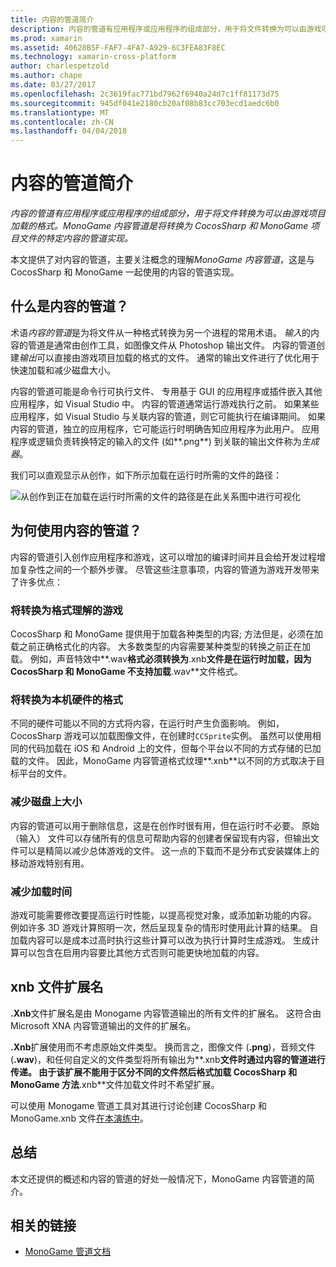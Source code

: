 ```yaml
---
title: 内容的管道简介
description: 内容的管道有应用程序或应用程序的组成部分，用于将文件转换为可以由游戏项目加载的格式。 MonoGame 内容管道是将转换为 CocosSharp 和 MonoGame 项目文件的特定内容的管道实现。
ms.prod: xamarin
ms.assetid: 40628B5F-FAF7-4FA7-A929-6C3FEA83F8EC
ms.technology: xamarin-cross-platform
author: charlespetzold
ms.author: chape
ms.date: 03/27/2017
ms.openlocfilehash: 2c3619fac771bd7962f6940a24d7c1ff81173d75
ms.sourcegitcommit: 945df041e2180cb20af08b83cc703ecd1aedc6b0
ms.translationtype: MT
ms.contentlocale: zh-CN
ms.lasthandoff: 04/04/2018
---
```

# <a name="introduction-to-content-pipelines"></a>内容的管道简介

_内容的管道有应用程序或应用程序的组成部分，用于将文件转换为可以由游戏项目加载的格式。MonoGame 内容管道是将转换为 CocosSharp 和 MonoGame 项目文件的特定内容的管道实现。_

本文提供了对内容的管道，主要关注概念的理解*MonoGame 内容管道*，这是与 CocosSharp 和 MonoGame 一起使用的内容的管道实现。


## <a name="what-is-a-content-pipeline"></a>什么是内容的管道？

术语*内容的管道*是为将文件从一种格式转换为另一个进程的常用术语。 *输入*的内容的管道是通常由创作工具，如图像文件从 Photoshop 输出文件。 内容的管道创建*输出*可以直接由游戏项目加载的格式的文件。 通常的输出文件进行了优化用于快速加载和减少磁盘大小。

内容的管道可能是命令行可执行文件、 专用基于 GUI 的应用程序或插件嵌入其他应用程序，如 Visual Studio 中。 内容的管道通常运行游戏执行之前。 如果某些应用程序，如 Visual Studio 与关联内容的管道，则它可能执行在编译期间。 如果内容的管道，独立的应用程序，它可能运行时明确告知应用程序为此用户。 应用程序或逻辑负责转换特定的输入的文件 (如**.png**) 到关联的输出文件称为*生成器*。 

我们可以直观显示从创作，如下所示加载在运行时所需的文件的路径：

![](introduction-images/image1.png "从创作到正在加载在运行时所需的文件的路径是在此关系图中进行可视化")

## <a name="why-use-a-content-pipeline"></a>为何使用内容的管道？

内容的管道引入创作应用程序和游戏，这可以增加的编译时间并且会给开发过程增加复杂性之间的一个额外步骤。 尽管这些注意事项，内容的管道为游戏开发带来了许多优点：


### <a name="converting-to-a-format-understood-by-the-game"></a>将转换为格式理解的游戏

CocosSharp 和 MonoGame 提供用于加载各种类型的内容; 方法但是，必须在加载之前正确格式化的内容。 大多数类型的内容需要某种类型的转换之前正在加载。 例如，声音特效中**.wav**格式必须转换为**.xnb**文件是在运行时加载，因为 CocosSharp 和 MonoGame 不支持加载**.wav**文件格式。


### <a name="converting-to-a-format-native-to-the-hardware"></a>将转换为本机硬件的格式

不同的硬件可能以不同的方式将内容，在运行时产生负面影响。 例如，CocosSharp 游戏可以加载图像文件，在创建时`CCSprite`实例。 虽然可以使用相同的代码加载在 iOS 和 Android 上的文件，但每个平台以不同的方式存储的已加载的文件。 因此，MonoGame 内容管道格式纹理**.xnb**以不同的方式取决于目标平台的文件。


### <a name="reducing-size-on-disk"></a>减少磁盘上大小 

内容的管道可以用于删除信息，这是在创作时很有用，但在运行时不必要。 原始 （输入） 文件可以存储所有的信息可帮助内容的创建者保留现有内容，但输出文件可以是精简以减少总体游戏的文件。 这一点的下载而不是分布式安装媒体上的移动游戏特别有用。


### <a name="reducing-load-time"></a>减少加载时间

游戏可能需要修改要提高运行时性能，以提高视觉对象，或添加新功能的内容。 例如许多 3D 游戏计算照明一次，然后呈现复杂的情形时使用此计算的结果。 自加载内容可以是成本过高时执行这些计算可以改为执行计算时生成游戏。 生成计算可以包含在启用内容要比其他方式否则可能更快地加载的内容。 


## <a name="xnb-file-extension"></a>xnb 文件扩展名

**.Xnb**文件扩展名是由 Monogame 内容管道输出的所有文件的扩展名。 这符合由 Microsoft XNA 内容管道输出的文件的扩展名。

**.Xnb**扩展使用而不考虑原始文件类型。 换而言之，图像文件 (**.png**)，音频文件 (**.wav**)，和任何自定义的文件类型将所有输出为**.xnb**文件时通过内容的管道进行传递。 由于该扩展不能用于区分不同的文件然后格式加载 CocosSharp 和 MonoGame 方法**.xnb**文件加载文件时不希望扩展。

可以使用 Monogame 管道工具对其进行讨论创建 CocosSharp 和 MonoGame.xnb 文件[在本演练中](~/graphics-games/cocossharp/content-pipeline/walkthrough.md)。


## <a name="summary"></a>总结

本文还提供的概述和内容的管道的好处一般情况下，MonoGame 内容管道的简介。

## <a name="related-links"></a>相关的链接

- [MonoGame 管道文档](http://www.monogame.net/documentation/?page=Pipeline)
